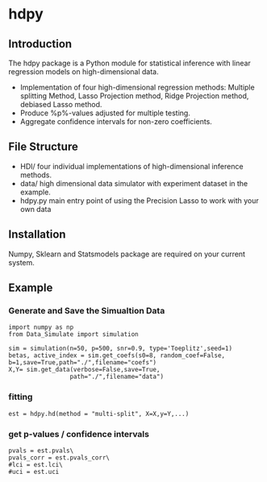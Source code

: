 # hdpy

## Introduction

The hdpy package is a Python module for statistical inference with linear regression models on high-dimensional data.  
* Implementation of four high-dimensional regression methods: Multiple splitting Method, Lasso Projection method, Ridge Projection method, debiased Lasso method.  
* Produce %p%-values adjusted for multiple testing.
* Aggregate confidence intervals for non-zero coefficients.

## File Structure

* HDI/ four individual implementations of high-dimensional inference methods.
* data/ high dimensional data simulator with experiment dataset in the example.
* hdpy.py main entry point of using the Precision Lasso to work with your own data


## Installation
Numpy, Sklearn and Statsmodels package are required on your current system.


## Example

### Generate and Save the Simualtion Data
```
import numpy as np
from Data_Simulate import simulation

sim = simulation(n=50, p=500, snr=0.9, type='Toeplitz',seed=1)
betas, active_index = sim.get_coefs(s0=8, random_coef=False, b=1,save=True,path="./",filename="coefs")
X,Y= sim.get_data(verbose=False,save=True,
                 path="./",filename="data")

```

### fitting
```
est = hdpy.hd(method = "multi-split", X=X,y=Y,...)
```

### get p-values / confidence intervals
```
pvals = est.pvals\
pvals_corr = est.pvals_corr\
#lci = est.lci\
#uci = est.uci
```
